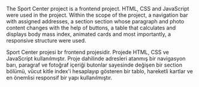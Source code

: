 The Sport Center project is a frontend project. HTML, CSS and JavaScript were used in the project.
Within the scope of the project, a navigation bar with assigned addresses, a section section whose 
paragraph and photo content changes with the help of buttons, a table that calculates and displays 
body mass index, animated cards and most importantly, a responsive structure were used.


Sport Center projesi br frontend projesidir. Projede HTML, CSS ve JavaScript kullanılmıştır. 
Proje dahilinde adresleri atanmış bir navigasyon barı, paragraf ve fotoğraf içeriği butonlar 
sayesinde değişen bir section bölümü, vücut kitle index'i hesaplayıp gösteren bir tablo,
hareketli kartlar ve en önemlisi responsif bir yapı kullanılmıştır.
